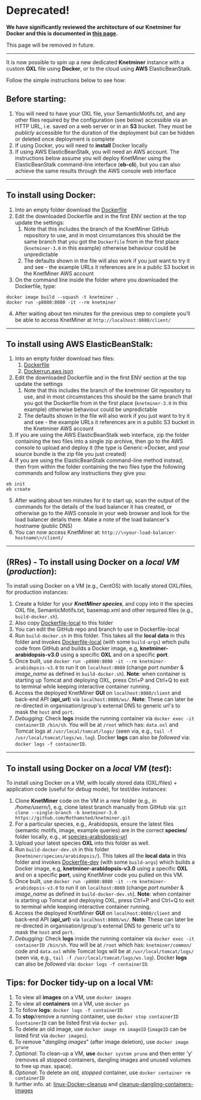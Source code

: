 # Deprecated!

**We have significantly reviewed the architecture of our Knetminer for Docker and this is documented in [this page](wiki/8.-Docker-and-AWS-ElasticBeanStalk).**

This page will be removed in future.

***

It is now possible to spin up a new dedicated **Knetminer** instance with a custom **OXL** file using **Docker**, or to the cloud using **AWS** ElasticBeanStalk.

Follow the simple instructions below to see how:

## Before starting:

1. You will need to have your OXL file, your SemanticMotifs.txt, and any other files required by the configuration (see below) accessible via an HTTP URL, i.e. saved on a web server or in an **S3** bucket. They must be _publicly_ accessible for the duration of the deployment but can be hidden or deleted once deployment is complete
2. If using Docker, you will need to **install** Docker locally
3. If using AWS ElasticBeanStalk, you will need an AWS account. The instructions below assume you will deploy KnetMiner using the ElasticBeanStalk command-line interface (**eb-cli**), but you can also achieve the same results through the AWS console web interface

***

## To install using Docker:

1. Into an empty folder download the [Dockerfile](https://raw.githubusercontent.com/Rothamsted/knetminer/knetminer-3.0/common/quickstart/Dockerfile)
2. Edit the downloaded Dockerfile and in the first ENV section at the top update the settings:
   1. Note that this includes the branch of the KnetMiner GitHub repository to use, and in most circumstances this should be the same branch that you got the `Dockerfile` from in the first place (`knetminer-3.0` in this example) otherwise behaviour could be unpredictable
   2. The defaults shown in the file will also work if you just want to try it and see - the example URLs it references are in a public S3 bucket in the KnetMiner AWS account
3. On the command line inside the folder where you downloaded the Dockerfile, type:
```
docker image build --squash -t knetminer .
docker run -p8080:8080 -it --rm knetminer
```
4. After waiting about ten minutes for the previous step to complete you’ll be able to access KnetMiner at `http://localhost:8080/client/`

***

## To install using AWS ElasticBeanStalk:

1. Into an empty folder download two files:
   1. [Dockerfile](https://raw.githubusercontent.com/Rothamsted/knetminer/knetminer-3.0/common/quickstart/Dockerfile)
   2. [Dockerrun.aws.json](https://raw.githubusercontent.com/Rothamsted/knetminer/knetminer-3.0/common/quickstart/Dockerrun.aws.json)
2. Edit the downloaded Dockerfile and in the first ENV section at the top update the settings
   1. Note that this includes the branch of the knetminer Git repository to use, and in most circumstances this should be the same branch that you got the Dockerfile from in the first place (`knetminer-3.0` in this example) otherwise behaviour could be unpredictable
   2. The defaults shown in the file will also work if you just want to try it and see - the example URLs it references are in a public S3 bucket in the Knetminer AWS account
3. If you are using the AWS ElasticBeanStalk web interface, zip the folder containing the two files into a single zip archive, then go to the AWS console to upload and deploy it (the type is Generic->Docker, and your source bundle is the zip file you just created)
4. If you are using the ElasticBeanStalk command-line method instead, then from within the folder containing the two files type the following commands and follow any instructions they give you:
```
eb init
eb create
```
5. After waiting about ten minutes for it to start up, scan the output of the commands for the details of the load balancer it has created, or otherwise go to the AWS console in your web browser and look for the load balancer details there. Make a note of the load balancer's hostname (public DNS)
6. You can now access KnetMiner at: `http://\<your-load-balancer-hostname\>/client/`

***

## **(RRes)** - To install using Docker on a _local VM_ (_production_):

To install using Docker on a VM (e.g., CentOS) with locally stored OXL/files, for production instances:
1. Create a folder for your _**KnetMiner species**_, and copy into it the species OXL file, SemanticMotifs.txt, basemap.xml and other required files (e.g., `build-docker.sh`).
2. Also copy [Dockerfile-local](https://raw.githubusercontent.com/Rothamsted/knetminer/knetminer-3.0/common/quickstart/Dockerfile-local) to this folder
3. You can edit the GitHub repo and branch to use in Dockerfile-local
4. Run `build-docker.sh` in this folder. This takes all the **local data** in this folder and invokes [Dockerfile-local](https://github.com/Rothamsted/knetminer/blob/knetminer-3.0/common/quickstart/Dockerfile-local) (with some `build-args`) which pulls code from GitHub and builds a Docker image, e.g, **knetminer-arabidopsis-v3.0** using a specific **OXL** and on a specific **port**.
5. Once built, use `docker run -p8080:8080 -it --rm knetminer-arabidopsis-v3.0` to run it on `localhost:8080` (change _port number_ & _image_name_ as defined in `build-docker.sh`). **Note**: when container is starting up Tomcat and deploying OXL, press Ctrl+P and Ctrl+Q to exit to terminal while keeping interactive container running.
6. Access the deployed KnetMiner **GUI** on `localhost:8080/client` and back-end API (**api_url**) via `localhost:8080/ws/`. **Note**: These can later be re-directed in organisation/group's external DNS to generic url's to mask the `host` and `port`.
7. _Debugging:_ Check **logs** inside the running container via `docker exec -it containerID /bin/sh`. You will be at `/root` which has: `data.oxl` and Tomcat logs at `/usr/local/tomcat/logs/` (seen via, e.g., `tail -f /usr/local/tomcat/logs/ws.log`). Docker **logs** can also be _followed_ via: `docker logs -f containerID`.

***

## To install using Docker on a _local VM_ (_test_):

To install using Docker on a VM, with locally stored data (OXL/files) + application code (useful for _debug_ mode), for test/dev instances:
1. Clone **KnetMiner** code on the VM in a new folder (e.g., in _/home/usern/_), e.g, clone latest branch manually from GitHub via: `git clone --single-branch -b knetminer-3.0 https://github.com/Rothamsted/knetminer.git`
2. For a particular species, e.g., Arabidopsis, ensure the latest files (semantic motifs, image, example queries) are in the correct **species/** folder locally, e.g., at [species-arabidopsis-url](https://github.com/Rothamsted/knetminer/tree/knetminer-3.0/species/arabidopsis/)
3. Upload your latest species **OXL** into this folder as well.
4. Run `build-docker-dev.sh` in this folder (`knetminer/species/arabidopsis/`). This takes all the **local data** in this folder and invokes [Dockerfile-dev](https://github.com/Rothamsted/knetminer/blob/knetminer-3.0/common/quickstart/Dockerfile-dev) (with some `build-args`) which builds a Docker image, e.g, **knetminer-arabidopsis-v3.0** using a specific **OXL** and on a specific **port**, using KnetMiner code you pulled on this VM.
5. Once built, use `docker run -p8080:8080 -it --rm knetminer-arabidopsis-v3.0` to run it on `localhost:8080` (change _port number_ & _image_name_ as defined in `build-docker-dev.sh`). **Note**: when container is starting up Tomcat and deploying OXL, press Ctrl+P and Ctrl+Q to exit to terminal while keeping interactive container running.
6. Access the deployed KnetMiner **GUI** on `localhost:8080/client` and back-end API (**api_url**) via `localhost:8080/ws/`. **Note**: These can later be re-directed in organisation/group's external DNS to generic url's to mask the `host` and `port`.
7. _Debugging:_ Check **logs** inside the running container via `docker exec -it containerID /bin/sh`. You will be at `/root` which has: `knetminer/common/` code and `data.oxl` while Tomcat logs will be at `/usr/local/tomcat/logs/` (seen via, e.g., `tail -f /usr/local/tomcat/logs/ws.log`). Docker **logs** can also be _followed_ via: `docker logs -f containerID`.

## Tips: for Docker tidy-up on a local VM:
1. To view all **images** on a VM, use `docker images`
2. To view all **containers** on a VM, use `docker ps`
3. To follow **logs**: `docker logs -f containerID`
4. To **stop**/remove a running container, use `docker stop containerID` (`containerID` can be listed first via `docker ps`).
5. To delete an old image, use `docker image rm imageID` (`imageID` can be listed first via `docker images`). 
6. To remove "_dangling images_" (after image deletion), use `docker image prune`
7. _Optional_: To clean-up a VM, **use** `docker system prune` and then enter 'y' (removes all stopped containers, dangling images and unused volumes to free up max. space).
8. _Optional_: To delete an _old, stopped_ container, use `docker container rm containerID`
9. further info. at: [linux-Docker-cleanup](https://linuxize.com/post/how-to-remove-docker-images-containers-volumes-and-networks/) and [cleanup-dangling-containers-images](https://zaiste.net/removing_docker_containers/)
